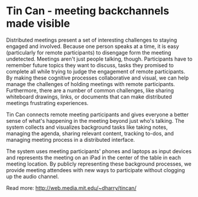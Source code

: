 Tin Can - meeting backchannels made visible
=====================================================

Distributed meetings present a set of interesting challenges to staying engaged and involved. Because one person speaks at a time, it is easy (particularly for remote participants) to disengage form the meeting undetected. Meetings aren't just people talking, though. Participants have to remember future topics they want to discuss, tasks they promised to complete all while trying to judge the engagement of remote participants. By making these cognitive processes collaborative and visual, we can help manage the challenges of holding meetings with remote participants. Furthermore, there are a number of common challenges, like sharing whiteboard drawings, links, or documents that can make distributed meetings frustrating experiences.

Tin Can connects remote meeting participants and gives everyone a better sense of what's happening in the meeting beyond just who's talking. The system collects and visualizes background tasks like taking notes, managing the agenda, sharing relevant content, tracking to-dos, and managing meeting process in a distributed interface.

The system uses meeting participants' phones and laptops as input devices and represents the meeting on an iPad in the center of the table in each meeting location. By publicly representing these background processes, we provide meeting attendees with new ways to participate without clogging up the audio channel.

Read more: http://web.media.mit.edu/~dharry/tincan/